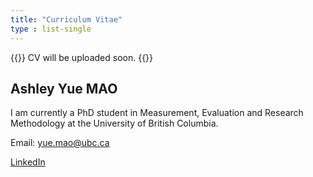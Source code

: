 ```yaml
---
title: "Curriculum Vitae"
type : list-single
---
```


{{<block class="note">}}
CV will be uploaded soon.
{{<end>}}


## Ashley Yue MAO

I am currently a PhD student in Measurement, Evaluation and Research Methodology at the University of British Columbia.  

Email: yue.mao@ubc.ca  

[LinkedIn](https://www.linkedin.com/in/%E6%9C%88-%E6%AF%9B-872350139/)  
